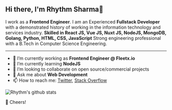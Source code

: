 
<!--
**rrhythmsharma/rrhythmsharma** is a ✨ _special_ ✨ repository because its `README.md` (this file) appears on your GitHub profile.

Here are some ideas to get you started:

- 🔭 I’m currently working on ...
- 🌱 I’m currently learning ...
- 👯 I’m looking to collaborate on ...
- 🤔 I’m looking for help with ...
- 💬 Ask me about ...
- 📫 How to reach me: ...
- 😄 Pronouns: ...
- ⚡ Fun fact: ...
-->


## Hi there, I'm Rhythm Sharma👋

I work as a **Frontend Engineer**. I am an Experienced **Fullstack Developer** with a demonstrated history of working in the information technology and services industry. **Skilled in React JS, Vue JS, Nuxt JS, NodeJS, MongoDB, Golang, Python, HTML, CSS, JavaScript** Strong engineering professional with a B.Tech in Computer Science Engineering.

---

- 🔭 I’m currently working as **Frontend Engineer @ Fleetx.io**
- 🌱 I’m currently learning **NodeJS**
- 👯 I’m looking to collaborate on open source/commercial projects
- 💬 Ask me about **Web Development**
- 📫 How to reach me:
  [Twitter](https://twitter.com/rrhythmsharma), [Stack Overflow](https://stackoverflow.com/users/9371371/rhythm-sharma)

![Rhythm's github stats](https://github-readme-stats.vercel.app/api?username=rrhythmsharma&show_icons=true&hide_border=true&count_private=true&theme=dracula)

🥂 Cheers!
